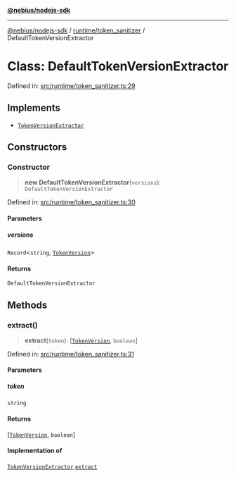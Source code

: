 [**@nebius/nodejs-sdk**](../../../README.md)

***

[@nebius/nodejs-sdk](../../../README.md) / [runtime/token\_sanitizer](../README.md) / DefaultTokenVersionExtractor

# Class: DefaultTokenVersionExtractor

Defined in: [src/runtime/token\_sanitizer.ts:29](https://github.com/nebius/nodejs-sdk/blob/a37d220b2851e3bf0d396cb03828d544f584df45/src/runtime/token_sanitizer.ts#L29)

## Implements

- [`TokenVersionExtractor`](../interfaces/TokenVersionExtractor.md)

## Constructors

### Constructor

> **new DefaultTokenVersionExtractor**(`versions`): `DefaultTokenVersionExtractor`

Defined in: [src/runtime/token\_sanitizer.ts:30](https://github.com/nebius/nodejs-sdk/blob/a37d220b2851e3bf0d396cb03828d544f584df45/src/runtime/token_sanitizer.ts#L30)

#### Parameters

##### versions

`Record`\<`string`, [`TokenVersion`](TokenVersion.md)\>

#### Returns

`DefaultTokenVersionExtractor`

## Methods

### extract()

> **extract**(`token`): \[[`TokenVersion`](TokenVersion.md), `boolean`\]

Defined in: [src/runtime/token\_sanitizer.ts:31](https://github.com/nebius/nodejs-sdk/blob/a37d220b2851e3bf0d396cb03828d544f584df45/src/runtime/token_sanitizer.ts#L31)

#### Parameters

##### token

`string`

#### Returns

\[[`TokenVersion`](TokenVersion.md), `boolean`\]

#### Implementation of

[`TokenVersionExtractor`](../interfaces/TokenVersionExtractor.md).[`extract`](../interfaces/TokenVersionExtractor.md#extract)
